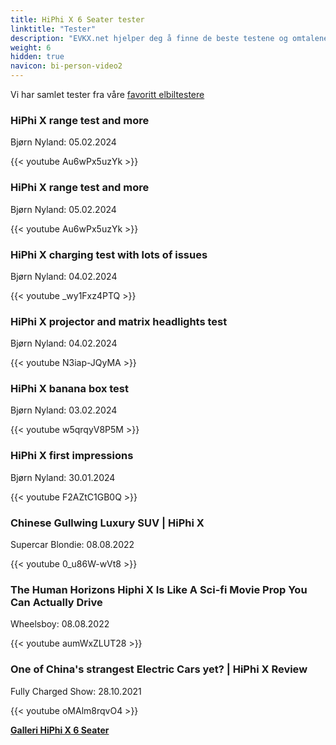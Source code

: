 ```yaml
---
title: HiPhi X 6 Seater tester
linktitle: "Tester"
description: "EVKX.net hjelper deg å finne de beste testene og omtalene av denne modellen."
weight: 6
hidden: true
navicon: bi-person-video2
---
```

Vi har samlet tester fra våre [favoritt elbiltestere](../../../../../guides/evreviewers/)

<div class="container text-center shadow p-2 pe-4 mb-5 bg-body-tertiary rounded border">
<h3>HiPhi X range test and more</h3>
<p>Bjørn Nyland: 05.02.2024</p>

{{< youtube Au6wPx5uzYk >}}

</div>
<div class="container text-center shadow p-2 pe-4 mb-5 bg-body-tertiary rounded border">
<h3>HiPhi X range test and more</h3>
<p>Bjørn Nyland: 05.02.2024</p>

{{< youtube Au6wPx5uzYk >}}

</div>
<div class="container text-center shadow p-2 pe-4 mb-5 bg-body-tertiary rounded border">
<h3>HiPhi X charging test with lots of issues</h3>
<p>Bjørn Nyland: 04.02.2024</p>

{{< youtube _wy1Fxz4PTQ >}}

</div>
<div class="container text-center shadow p-2 pe-4 mb-5 bg-body-tertiary rounded border">
<h3>HiPhi X projector and matrix headlights test</h3>
<p>Bjørn Nyland: 04.02.2024</p>

{{< youtube N3iap-JQyMA >}}

</div>
<div class="container text-center shadow p-2 pe-4 mb-5 bg-body-tertiary rounded border">
<h3>HiPhi X banana box test</h3>
<p>Bjørn Nyland: 03.02.2024</p>

{{< youtube w5qrqyV8P5M >}}

</div>
<div class="container text-center shadow p-2 pe-4 mb-5 bg-body-tertiary rounded border">
<h3>HiPhi X first impressions</h3>
<p>Bjørn Nyland: 30.01.2024</p>

{{< youtube F2AZtC1GB0Q >}}

</div>
<div class="container text-center shadow p-2 pe-4 mb-5 bg-body-tertiary rounded border">
<h3>Chinese Gullwing Luxury SUV | HiPhi X</h3>
<p>Supercar Blondie: 08.08.2022</p>

{{< youtube 0_u86W-wVt8 >}}

</div>
<div class="container text-center shadow p-2 pe-4 mb-5 bg-body-tertiary rounded border">
<h3>The Human Horizons Hiphi X Is Like A Sci-fi Movie Prop You Can Actually Drive</h3>
<p>Wheelsboy: 08.08.2022</p>

{{< youtube aumWxZLUT28 >}}

</div>
<div class="container text-center shadow p-2 pe-4 mb-5 bg-body-tertiary rounded border">
<h3>One of China's strangest Electric Cars yet? | HiPhi X Review</h3>
<p>Fully Charged Show: 28.10.2021</p>

{{< youtube oMAlm8rqvO4 >}}

</div>
<div class="mt-3 mb-3">
<a href="../gallery/" class="text-decoration-none text-black">
<strong><i class="bi-arrow-left"></i>Galleri  </strong>
</a>
<a href="../" class="text-decoration-none text-black float-end">
<strong>HiPhi X 6 Seater <i class="bi-arrow-right"></i></strong>
</a>
</div>
